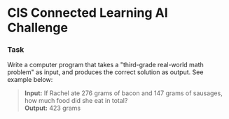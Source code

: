# CIS Connected Learning AI Challenge

### Task
Write a computer program that takes a "third-grade real-world math problem" as input, and produces the correct solution as output. See example below:
>**Input:** If Rachel ate 276 grams of bacon and 147 grams of sausages, how much food did she eat in total?  
>**Output:** 423 grams

&nbsp;&nbsp;&nbsp;
